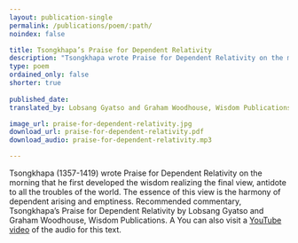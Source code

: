 ```yaml
---
layout: publication-single
permalink: /publications/poem/:path/
noindex: false

title: Tsongkhapa’s Praise for Dependent Relativity
description: "Tsongkhapa wrote Praise for Dependent Relativity on the morning that he first developed the wisdom realizing the final view."
type: poem
ordained_only: false
shorter: true
 
published_date: 
translated_by: Lobsang Gyatso and Graham Woodhouse, Wisdom Publications.

image_url: praise-for-dependent-relativity.jpg
download_url: praise-for-dependent-relativity.pdf
download_audio: praise-for-dependent-relativity.mp3

---
```


Tsongkhapa (1357-1419) wrote Praise for Dependent Relativity on the morning that he first developed the wisdom realizing the final view, antidote to all the troubles of the world. The essence of this view is the harmony of dependent arising and emptiness. Recommended commentary, Tsongkhapa’s Praise for Dependent Relativity by Lobsang Gyatso and Graham Woodhouse, Wisdom Publications. A You can also visit a [YouTube video](https://www.youtube.com/watch?v=E8wUDzteTCw) of the audio for this text.